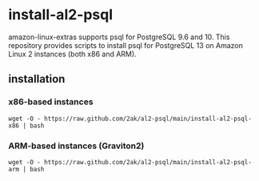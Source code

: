 # install-al2-psql

amazon-linux-extras supports psql for PostgreSQL 9.6 and 10. This repository provides scripts to install psql for PostgreSQL 13 on Amazon Linux 2 instances (both x86 and ARM).

## installation

### x86-based instances

``` wget -O - https://raw.github.com/2ak/al2-psql/main/install-al2-psql-x86 | bash ```

### ARM-based instances (Graviton2)

``` wget -O - https://raw.github.com/2ak/al2-psql/main/install-al2-psql-arm | bash ```
